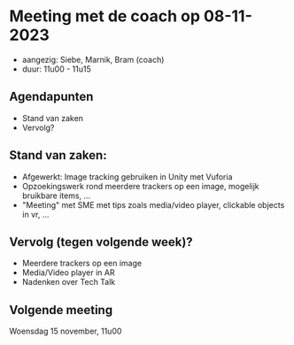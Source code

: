 # Meeting met de coach op 08-11-2023
* aangezig: Siebe, Marnik, Bram (coach)
* duur: 11u00 - 11u15

## Agendapunten
* Stand van zaken
* Vervolg?

## Stand van zaken: 
* Afgewerkt: Image tracking gebruiken in Unity met Vuforia
* Opzoekingswerk rond meerdere trackers op een image, mogelijk bruikbare items, ...
* "Meeting" met SME met tips zoals media/video player, clickable objects in vr, ...

## Vervolg (tegen volgende week)?
* Meerdere trackers op een image
* Media/Video player in AR
* Nadenken over Tech Talk

## Volgende meeting
Woensdag 15 november, 11u00
